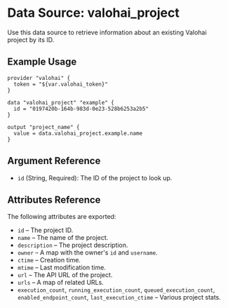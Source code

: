 # Data Source: valohai_project

Use this data source to retrieve information about an existing Valohai project by its ID.

## Example Usage

```hcl
provider "valohai" {
  token = "${var.valohai_token}"
}

data "valohai_project" "example" {
  id = "0197420b-164b-983d-0e23-528b6253a2b5"
}

output "project_name" {
  value = data.valohai_project.example.name
}
```

## Argument Reference

- `id` (String, Required): The ID of the project to look up.

## Attributes Reference

The following attributes are exported:

- `id` – The project ID.
- `name` – The name of the project.
- `description` – The project description.
- `owner` – A map with the owner's `id` and `username`.
- `ctime` – Creation time.
- `mtime` – Last modification time.
- `url` – The API URL of the project.
- `urls` – A map of related URLs.
- `execution_count`, `running_execution_count`, `queued_execution_count`, `enabled_endpoint_count`, `last_execution_ctime` – Various project stats.
